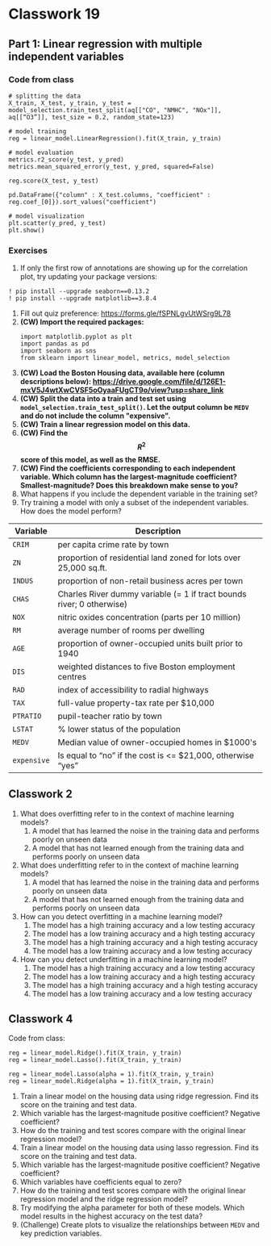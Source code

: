 # Classwork 19

## Part 1: Linear regression with multiple independent variables

### Code from class

```
# splitting the data
X_train, X_test, y_train, y_test = model_selection.train_test_split(aq[["CO", "NMHC", "NOx"]], aq[[“O3”]], test_size = 0.2, random_state=123)

# model training
reg = linear_model.LinearRegression().fit(X_train, y_train)

# model evaluation
metrics.r2_score(y_test, y_pred)
metrics.mean_squared_error(y_test, y_pred, squared=False)

reg.score(X_test, y_test)

pd.DataFrame({"column" : X_test.columns, "coefficient" : reg.coef_[0]}).sort_values("coefficient")

# model visualization
plt.scatter(y_pred, y_test)
plt.show()
```

### Exercises

1. If only the first row of annotations are showing up for the correlation plot, try updating your package versions:
```
! pip install --upgrade seaborn==0.13.2
! pip install --upgrade matplotlib==3.8.4
```
1. Fill out quiz preference: https://forms.gle/fSPNLgvUtWSrg9L78
1. **(CW) Import the required packages:**
   ```
   import matplotlib.pyplot as plt
   import pandas as pd
   import seaborn as sns
   from sklearn import linear_model, metrics, model_selection
   ```
1. **(CW) Load the Boston Housing data, available here (column descriptions below): https://drive.google.com/file/d/126E1-mxV5J4wtXwCVSF5oOyaaFUgCT9o/view?usp=share_link**
1. **(CW) Split the data into a train and test set using `model_selection.train_test_split()`. Let the output column be `MEDV` and do not include the column "expensive".**
1. **(CW) Train a linear regression model on this data.**
1. **(CW) Find the $$R^2$$ score of this model, as well as the RMSE.**
1. **(CW) Find the coefficients corresponding to each independent variable. Which column has the largest-magnitude coefficient? Smallest-magnitude? Does this breakdown make sense to you?**
1. What happens if you include the dependent variable in the training set?
1. Try training a model with only a subset of the independent variables. How does the model perform?


Variable | Description
--|--
`CRIM` | per capita crime rate by town
`ZN` | proportion of residential land zoned for lots over 25,000 sq.ft.
`INDUS` | proportion of non-retail business acres per town
`CHAS` | Charles River dummy variable (= 1 if tract bounds river; 0 otherwise)
`NOX` | nitric oxides concentration (parts per 10 million)
`RM` |  average number of rooms per dwelling
`AGE` | proportion of owner-occupied units built prior to 1940
`DIS` |  weighted distances to five Boston employment centres
`RAD` | index of accessibility to radial highways
`TAX` | full-value property-tax rate per $10,000
`PTRATIO` | pupil-teacher ratio by town
`LSTAT` | % lower status of the population
`MEDV` | Median value of owner-occupied homes in $1000's
`expensive` | Is equal to “no” if the cost is <= $21,000, otherwise “yes”

## Classwork 2


1. What does overfitting refer to in the context of machine learning models?
   1. A model that has learned the noise in the training data and performs poorly on unseen data
   1. A model that has not learned enough from the training data and performs poorly on unseen data
1. What does underfitting refer to in the context of machine learning models?
   1. A model that has learned the noise in the training data and performs poorly on unseen data
   1. A model that has not learned enough from the training data and performs poorly on unseen data
1. How can you detect overfitting in a machine learning model?
   1. The model has a high training accuracy and a low testing accuracy
   1. The model has a low training accuracy and a high testing accuracy
   1. The model has a high training accuracy and a high testing accuracy
   1. The model has a low training accuracy and a low testing accuracy
1. How can you detect underfitting in a machine learning model?
   1. The model has a high training accuracy and a low testing accuracy
   1. The model has a low training accuracy and a high testing accuracy
   1. The model has a high training accuracy and a high testing accuracy
   1. The model has a low training accuracy and a low testing accuracy

## Classwork 4

Code from class:
```
reg = linear_model.Ridge().fit(X_train, y_train)
reg = linear_model.Lasso().fit(X_train, y_train)

reg = linear_model.Lasso(alpha = 1).fit(X_train, y_train)
reg = linear_model.Ridge(alpha = 1).fit(X_train, y_train)
```

1. Train a linear model on the housing data using ridge regression. Find its score on the training and test data.
1. Which variable has the largest-magnitude positive coefficient? Negative coefficient?
1. How do the training and test scores compare with the original linear regression model?
1. Train a linear model on the housing data using lasso regression. Find its score on the training and test data.
1. Which variable has the largest-magnitude positive coefficient? Negative coefficient?
1. Which variables have coefficients equal to zero?
1. How do the training and test scores compare with the original linear regression model and the ridge regression model?
1. Try modifying the alpha parameter for both of these models. Which model results in the highest accuracy on the test data?
1. (Challenge) Create plots to visualize the relationships between `MEDV` and key prediction variables.
